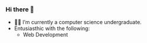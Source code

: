 ### Hi there 👋

- 🧑‍🎓 I’m currently a computer science undergraduate.
- Entusiasthic with the following:
  -  Web Development
